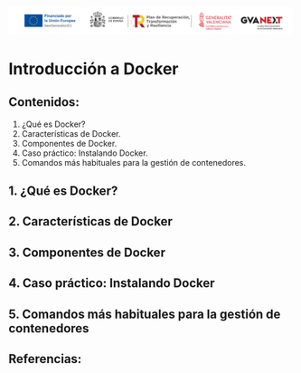 ![Logotipos Fondos Next Generation](../imagenes/Logotipo_ME_FP_GV_FSE.png)
# Introducción a Docker

## Contenidos:
1. ¿Qué es Docker?
2. Características de Docker.
3. Componentes de Docker.
4. Caso práctico: Instalando Docker.
5. Comandos más habituales para la gestión de contenedores.

## 1. ¿Qué es Docker?
## 2. Características de Docker
## 3. Componentes de Docker
## 4. Caso práctico: Instalando Docker
## 5. Comandos más habituales para la gestión de contenedores

## Referencias:
